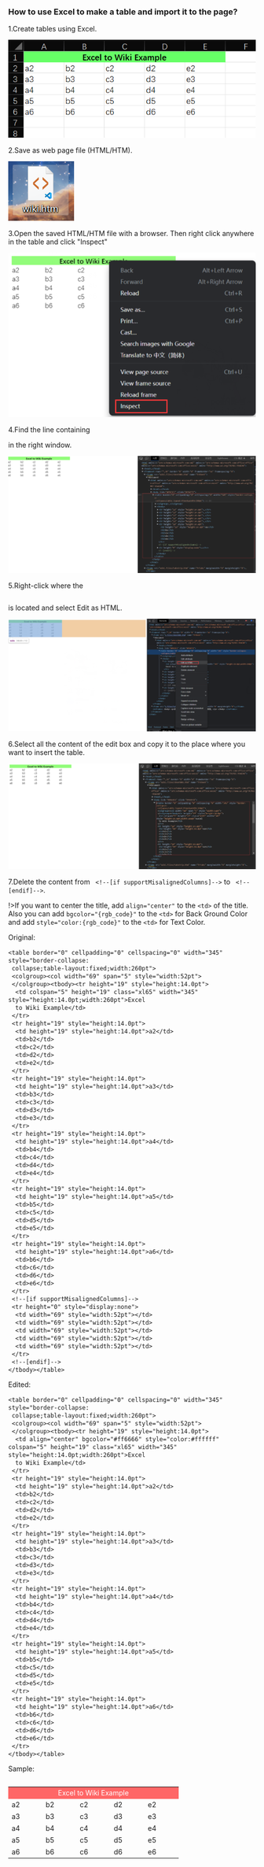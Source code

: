 ### How to use Excel to make a table and import it to the page?

1.Create tables using Excel.

![excel-1](../assets/images/formats-excel-to-form/contribution-formats-form-excel-1.png)

2.Save as web page file (HTML/HTM).

![excel-2](../assets/images/formats-excel-to-form/contribution-formats-form-excel-2.png)

3.Open the saved HTML/HTM file with a browser. Then right click anywhere in the table and click "Inspect"

![excel-3](../assets/images/formats-excel-to-form/contribution-formats-form-excel-3.png)

4.Find the line containing <table> in the right window.
  
![excel-4](assets/images/formats-excel-to-form/contribution-formats-form-excel-4.png)

5.Right-click where the <table> is located and select Edit as HTML.
  
![excel-5](assets/images/formats-excel-to-form/contribution-formats-form-excel-5.png)
  
6.Select all the content of the edit box and copy it to the place where you want to insert the table.

![excel-6](assets/images/formats-excel-to-form/contribution-formats-form-excel-6.png)

7.Delete the content from ` <!--[if supportMisalignedColumns]-->` to ` <!--[endif]-->`.
  
!>If you want to center the title, add `align="center"` to the `<td>` of the title. Also you can add `bgcolor="{rgb_code}"` to the `<td>` for Back Ground Color and add `style="color:{rgb_code}"` to the `<td>` for Text Color.
  
Original:

```
<table border="0" cellpadding="0" cellspacing="0" width="345" style="border-collapse:
 collapse;table-layout:fixed;width:260pt">
 <colgroup><col width="69" span="5" style="width:52pt">
 </colgroup><tbody><tr height="19" style="height:14.0pt">
  <td colspan="5" height="19" class="xl65" width="345" style="height:14.0pt;width:260pt">Excel
  to Wiki Example</td>
 </tr>
 <tr height="19" style="height:14.0pt">
  <td height="19" style="height:14.0pt">a2</td>
  <td>b2</td>
  <td>c2</td>
  <td>d2</td>
  <td>e2</td>
 </tr>
 <tr height="19" style="height:14.0pt">
  <td height="19" style="height:14.0pt">a3</td>
  <td>b3</td>
  <td>c3</td>
  <td>d3</td>
  <td>e3</td>
 </tr>
 <tr height="19" style="height:14.0pt">
  <td height="19" style="height:14.0pt">a4</td>
  <td>b4</td>
  <td>c4</td>
  <td>d4</td>
  <td>e4</td>
 </tr>
 <tr height="19" style="height:14.0pt">
  <td height="19" style="height:14.0pt">a5</td>
  <td>b5</td>
  <td>c5</td>
  <td>d5</td>
  <td>e5</td>
 </tr>
 <tr height="19" style="height:14.0pt">
  <td height="19" style="height:14.0pt">a6</td>
  <td>b6</td>
  <td>c6</td>
  <td>d6</td>
  <td>e6</td>
 </tr>
 <!--[if supportMisalignedColumns]-->
 <tr height="0" style="display:none">
  <td width="69" style="width:52pt"></td>
  <td width="69" style="width:52pt"></td>
  <td width="69" style="width:52pt"></td>
  <td width="69" style="width:52pt"></td>
  <td width="69" style="width:52pt"></td>
 </tr>
 <!--[endif]-->
</tbody></table>
```
  
Edited:

```
<table border="0" cellpadding="0" cellspacing="0" width="345" style="border-collapse:
 collapse;table-layout:fixed;width:260pt">
 <colgroup><col width="69" span="5" style="width:52pt">
 </colgroup><tbody><tr height="19" style="height:14.0pt">
  <td align="center" bgcolor="#ff6666" style="color:#ffffff" colspan="5" height="19" class="xl65" width="345" style="height:14.0pt;width:260pt">Excel
  to Wiki Example</td>
 </tr>
 <tr height="19" style="height:14.0pt">
  <td height="19" style="height:14.0pt">a2</td>
  <td>b2</td>
  <td>c2</td>
  <td>d2</td>
  <td>e2</td>
 </tr>
 <tr height="19" style="height:14.0pt">
  <td height="19" style="height:14.0pt">a3</td>
  <td>b3</td>
  <td>c3</td>
  <td>d3</td>
  <td>e3</td>
 </tr>
 <tr height="19" style="height:14.0pt">
  <td height="19" style="height:14.0pt">a4</td>
  <td>b4</td>
  <td>c4</td>
  <td>d4</td>
  <td>e4</td>
 </tr>
 <tr height="19" style="height:14.0pt">
  <td height="19" style="height:14.0pt">a5</td>
  <td>b5</td>
  <td>c5</td>
  <td>d5</td>
  <td>e5</td>
 </tr>
 <tr height="19" style="height:14.0pt">
  <td height="19" style="height:14.0pt">a6</td>
  <td>b6</td>
  <td>c6</td>
  <td>d6</td>
  <td>e6</td>
 </tr>
</tbody></table>
```
  
Sample:

<table border="0" cellpadding="0" cellspacing="0" width="345" style="border-collapse:
 collapse;table-layout:fixed;width:260pt">
 <colgroup><col width="69" span="5" style="width:52pt">
 </colgroup><tbody><tr height="19" style="height:14.0pt">
  <td align="center" bgcolor="#ff6666" style="color:#ffffff" colspan="5" height="19" class="xl65" width="345" style="height:14.0pt;width:260pt">Excel
  to Wiki Example</td>
 </tr>
 <tr height="19" style="height:14.0pt">
  <td height="19" style="height:14.0pt">a2</td>
  <td>b2</td>
  <td>c2</td>
  <td>d2</td>
  <td>e2</td>
 </tr>
 <tr height="19" style="height:14.0pt">
  <td height="19" style="height:14.0pt">a3</td>
  <td>b3</td>
  <td>c3</td>
  <td>d3</td>
  <td>e3</td>
 </tr>
 <tr height="19" style="height:14.0pt">
  <td height="19" style="height:14.0pt">a4</td>
  <td>b4</td>
  <td>c4</td>
  <td>d4</td>
  <td>e4</td>
 </tr>
 <tr height="19" style="height:14.0pt">
  <td height="19" style="height:14.0pt">a5</td>
  <td>b5</td>
  <td>c5</td>
  <td>d5</td>
  <td>e5</td>
 </tr>
 <tr height="19" style="height:14.0pt">
  <td height="19" style="height:14.0pt">a6</td>
  <td>b6</td>
  <td>c6</td>
  <td>d6</td>
  <td>e6</td>
 </tr>
</tbody></table>
